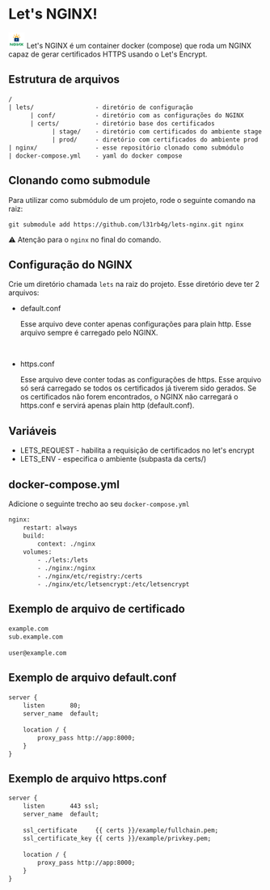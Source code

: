  # Let's NGINX!

<img src="lets-nginx.png" width="32px">
Let's NGINX é um container docker (compose) que roda um NGINX capaz de gerar certificados HTTPS usando o Let's Encrypt.


## Estrutura de arquivos
```
/
| lets/                 - diretório de configuração
      | conf/           - diretório com as configurações do NGINX
      | certs/          - diretório base dos certificados
            | stage/    - diretório com certificados do ambiente stage
            | prod/     - diretório com certificados do ambiente prod
| nginx/                - esse repositório clonado como submódulo
| docker-compose.yml    - yaml do docker compose
```


## Clonando como submodule
Para utilizar como submódulo de um projeto, rode o seguinte comando na raiz:
```
git submodule add https://github.com/l31rb4g/lets-nginx.git nginx
```
⚠ Atenção para o `nginx` no final do comando.


## Configuração do NGINX
Crie um diretório chamada `lets` na raiz do projeto. Esse diretório deve ter 2 arquivos:
  - default.conf

    Esse arquivo deve conter apenas configurações para plain http. Esse arquivo sempre é carregado pelo NGINX.
<br>

  - https.conf

    Esse arquivo deve conter todas as configurações de https. Esse arquivo só será carregado se todos os certificados já tiverem sido gerados. Se os certificados não forem encontrados, o NGINX não carregará o https.conf e servirá apenas plain http (default.conf).


## Variáveis
- LETS_REQUEST - habilita a requisição de certificados no let's encrypt
- LETS_ENV - especifica o ambiente (subpasta da certs/)


## docker-compose.yml
Adicione o seguinte trecho ao seu `docker-compose.yml`
```
nginx:
    restart: always
    build:
        context: ./nginx
    volumes:
        - ./lets:/lets
        - ./nginx:/nginx
        - ./nginx/etc/registry:/certs
        - ./nginx/etc/letsencrypt:/etc/letsencrypt
```


## Exemplo de arquivo de certificado
```
example.com
sub.example.com

user@example.com
```


## Exemplo de arquivo default.conf
```
server {
    listen       80;
    server_name  default;

    location / {
        proxy_pass http://app:8000;
    }
}
```


## Exemplo de arquivo https.conf
```
server {
    listen       443 ssl;
    server_name  default;

    ssl_certificate     {{ certs }}/example/fullchain.pem;
    ssl_certificate_key {{ certs }}/example/privkey.pem;

    location / {
        proxy_pass http://app:8000;
    }
}
```


